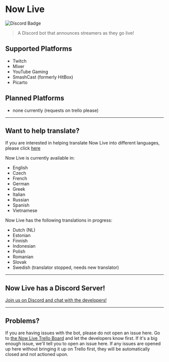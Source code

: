 # Now Live
![Discord Badge](https://discordapp.com/api/guilds/250045505659207699/widget.png?style=shield)

> A Discord bot that announces streamers as they go live!

## Supported Platforms
* Twitch
* Mixer
* YouTube Gaming
* SmashCast (formerly HitBox)
* Picarto

## Planned Platforms
* none currently (requests on trello please)

---
## Want to help translate?
If you are interested in helping translate Now Live into different languages, please click [here](https://docs.google.com/forms/d/e/1FAIpQLSfVrJpQI9bWLm9Mptz5tG1WfEqG4naWilEl9l5HdAiPyIzMfA/viewform)

Now Live is currently available in:
* English
* Czech
* French
* German
* Greek
* Italian
* Russian
* Spanish
* Vietnamese

Now Live has the following translations in progress:
* Dutch (NL)
* Estonian
* Finnish
* Indonesian
* Polish
* Romanian
* Slovak
* Swedish (translator stopped, needs new translator)

---
## Now Live has a Discord Server!

[Join us on Discord and chat with the developers!](https://discord.gg/gKbbrFK)

---
## Problems?
If you are having issues with the bot, please do not open an issue here.  Go to [the Now Live Trello Board](https://trello.com/invite/b/kcWshbIU/a94c145e598be9f8dd734197ba07288e/now-live-bot) and let the developers know first.  If it's a big enough issue, we'll tell you to open an issue here.  If any issues are opened up here without bringing it up on Trello first, they will be automatically closed and not actioned upon.
